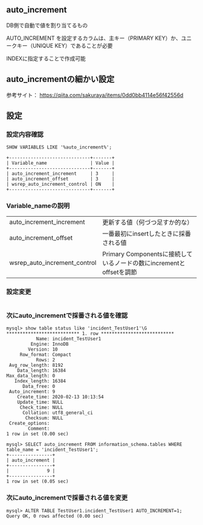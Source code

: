 ## auto_increment

DB側で自動で値を割り当てるもの

AUTO_INCREMENT を設定するカラムは、主キー（PRIMARY KEY）か、ユニークキー（UNIQUE KEY）であることが必要

INDEXに指定することで作成可能

## auto_incrementの細かい設定

参考サイト：
https://qiita.com/sakuraya/items/0dd0bb4114e56f42556d


## 設定

### 設定内容確認
```
SHOW VARIABLES LIKE '%auto_increment%';

+------------------------------+-------+
| Variable_name                | Value |
+------------------------------+-------+
| auto_increment_increment     | 3     |
| auto_increment_offset        | 3     |
| wsrep_auto_increment_control | ON    |
+------------------------------+-------+
```

### Variable_nameの説明
|||
|:-|:-|
|auto_increment_increment|更新する値（何づつ足すか的な）|
|auto_increment_offset|一番最初にinsertしたときに採番される値|
|wsrep_auto_increment_control|Primary Componentsに接続しているノードの数にincrementとoffsetを調節|

### 設定変更

```

```



### 次にauto_incrementで採番される値を確認

```
mysql> show table status like 'incident_TestUser1'\G
*************************** 1. row ***************************
           Name: incident_TestUser1
         Engine: InnoDB
        Version: 10
     Row_format: Compact
           Rows: 2
 Avg_row_length: 8192
    Data_length: 16384
Max_data_length: 0
   Index_length: 16384
      Data_free: 0
 Auto_increment: 9
    Create_time: 2020-02-13 10:13:54
    Update_time: NULL
     Check_time: NULL
      Collation: utf8_general_ci
       Checksum: NULL
 Create_options:
        Comment:
1 row in set (0.00 sec)

mysql> SELECT auto_increment FROM information_schema.tables WHERE table_name = 'incident_TestUser1';
+----------------+
| auto_increment |
+----------------+
|              9 |
+----------------+
1 row in set (0.05 sec)
```

### 次にauto_incrementで採番される値を変更

```
mysql> ALTER TABLE TestUser1.incident_TestUser1 AUTO_INCREMENT=1;
Query OK, 0 rows affected (0.00 sec)
```
